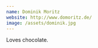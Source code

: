 ```yaml
---
name: Dominik Moritz
website: http://www.domoritz.de/
image: /assets/dominik.jpg
---
```


Loves chocolate.
